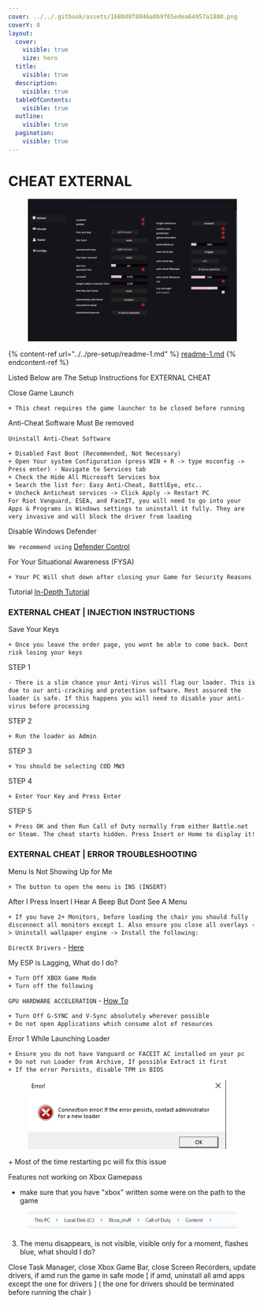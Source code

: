 ```yaml
---
cover: ../../.gitbook/assets/1680d8f8846a0b9f65edea64957a1880.png
coverY: 0
layout:
  cover:
    visible: true
    size: hero
  title:
    visible: true
  description:
    visible: true
  tableOfContents:
    visible: true
  outline:
    visible: true
  pagination:
    visible: true
---
```


# CHEAT  EXTERNAL



<figure><img src="../../.gitbook/assets/external new gif.gif" alt=""><figcaption></figcaption></figure>



{% content-ref url="../../pre-setup/readme-1.md" %}
[readme-1.md](../../pre-setup/readme-1.md)
{% endcontent-ref %}

Listed Below are The Setup Instructions for EXTERNAL CHEAT&#x20;

Close Game Launch

```
+ This cheat requires the game launcher to be closed before running
```

Anti-Cheat Software Must Be removed

`Uninstall Anti-Cheat Software`

```
+ Disabled Fast Boot (Recommended, Not Necessary)
+ Open Your system Configuration (press WIN + R -> type msconfig -> Press enter) - Navigate to Services tab
+ Check the Hide All Microsoft Services box
+ Search the list for: Easy Anti-Cheat, BattlEye, etc..
+ Uncheck Anticheat services -> Click Apply -> Restart PC
For Riot Vanguard, ESEA, and FaceIT, you will need to go into your Apps & Programs in Windows settings to uninstall it fully. They are very invasive and will block the driver from loading
```

Disable Windows Defender

`We recommend using` [Defender Control](https://mega.nz/file/Jv0x2S6C#vxR1b33Z6IPdqiiPp9CNpwGO\_pWCn5izfSgOIsjGjH0)

For Your Situational Awareness (FYSA)

```
+ Your PC Will shut down after closing your Game for Security Reasons
```

Tutorial [In-Depth Tutorial](https://youtu.be/gfoEsAfnvks)



### EXTERNAL CHEAT  | INJECTION INSTRUCTIONS

Save Your Keys

```
+ Once you leave the order page, you wont be able to come back. Dont risk losing your keys
```

STEP 1

```
- There is a slim chance your Anti-Virus will flag our loader. This is due to our anti-cracking and protection software. Rest assured the loader is safe. If this happens you will need to disable your anti-virus before processing
```

STEP 2

```
+ Run the loader as Admin
```

STEP 3

```
+ You should be selecting COD MW3
```

STEP 4

```
+ Enter Your Key and Press Enter
```

STEP 5

```
+ Press OK and then Run Call of Duty normally from either Battle.net or Steam. The cheat starts hidden. Press Insert or Home to display it!
```

### EXTERNAL CHEAT  | ERROR TROUBLESHOOTING

Menu Is Not Showing Up for Me

```
+ The button to open the menu is INS (INSERT)
```

After I Press Insert I Hear A Beep But Dont See A Menu

```
+ If you have 2+ Monitors, before loading the chair you should fully disconnect all monitors except 1. Also ensure you close all overlays -> Uninstall wallpaper engine -> Install the following:
```

`DirectX Drivers` - [Here](https://download.microsoft.com/download/1/7/1/1718CCC4-6315-4D8E-9543-8E28A4E18C4C/dxwebsetup.exe)

My ESP is Lagging, What do I do?

```
+ Turn Off XBOX Game Mode
+ Turn off the following
```

`GPU HARDWARE ACCELERATION` - [How To](https://www.wikihow.com/Turn-Off-Hardware-Acceleration)

```
+ Turn Off G-SYNC and V-Sync absolutely wherever possible
+ Do not open Applications which consume alot of resources
```

Error 1 While Launching Loader

```
+ Ensure you do not have Vanguard or FACEIT AC installed on your pc
+ Do not run Loader from Archive, If possible Extract it first
+ If the error Persists, disable TPM in BIOS
```

<figure><img src="../../.gitbook/assets/image.png" alt=""><figcaption></figcaption></figure>

\+ Most of the time restarting pc will fix this issue



Features not working on Xbox Gamepass&#x20;

* make sure that you have "xbox" written some were on the path to the game

<figure><img src="../../.gitbook/assets/dd.png" alt=""><figcaption></figcaption></figure>

3. The menu disappears, is not visible, visible only for a moment, flashes blue, what should I do?&#x20;

Close Task Manager, close Xbox Game Bar, close Screen Recorders, update drivers, if amd run the game in safe mode \[ if amd, uninstall all amd apps except the one for drivers ] ( the one for drivers should be terminated before running the chair )
